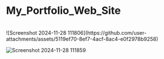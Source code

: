 <h1> My_Portfolio_Web_Site</h1>
<br>
![Screenshot 2024-11-28 111806](https://github.com/user-attachments/assets/5119ef70-8ef7-4acf-8ac4-e0f2978b9258)
<br>

![Screenshot 2024-11-28 111859](https://github.com/user-attachments/assets/bd3acbde-10f1-4d0f-856b-f6ce73b45cbf)
